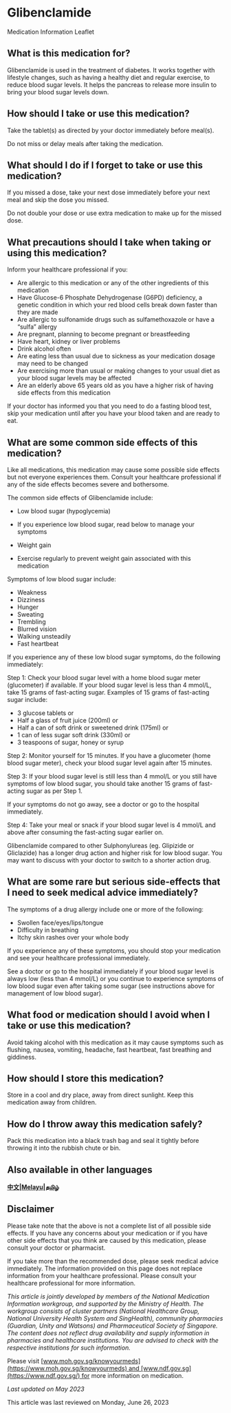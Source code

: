 # Glibenclamide

Medication Information Leaflet

What is this medication for?
----------------------------

Glibenclamide is used in the treatment of diabetes. It works together with lifestyle changes, such as having a healthy diet and regular exercise, to reduce blood sugar levels. It helps the pancreas to release more insulin to bring your blood sugar levels down.

How should I take or use this medication?
-----------------------------------------

Take the tablet(s) as directed by your doctor immediately before meal(s).

Do not miss or delay meals after taking the medication.

What should I do if I forget to take or use this medication?
------------------------------------------------------------

If you missed a dose, take your next dose immediately before your next meal and skip the dose you missed.

Do not double your dose or use extra medication to make up for the missed dose.

What precautions should I take when taking or using this medication?
--------------------------------------------------------------------

Inform your healthcare professional if you:

* Are allergic to this medication or any of the other ingredients of this medication
* Have Glucose-6 Phosphate Dehydrogenase (G6PD) deficiency, a genetic condition in which your red blood cells break down faster than they are made
* Are allergic to sulfonamide drugs such as sulfamethoxazole or have a “sulfa” allergy
* Are pregnant, planning to become pregnant or breastfeeding
* Have heart, kidney or liver problems
* Drink alcohol often
* Are eating less than usual due to sickness as your medication dosage may need to be changed
* Are exercising more than usual or making changes to your usual diet as your blood sugar levels may be affected
* Are an elderly above 65 years old as you have a higher risk of having side effects from this medication

If your doctor has informed you that you need to do a fasting blood test, skip your medication until after you have your blood taken and are ready to eat.

What are some common side effects of this medication?
-----------------------------------------------------

Like all medications, this medication may cause some possible side effects but not everyone experiences them. Consult your healthcare professional if any of the side effects becomes severe and bothersome.

The common side effects of Glibenclamide include:

* Low blood sugar (hypoglycemia)

+ If you experience low blood sugar, read below to manage your symptoms

* Weight gain

+ Exercise regularly to prevent weight gain associated with this medication

Symptoms of low blood sugar include:

* Weakness
* Dizziness
* Hunger
* Sweating
* Trembling
* Blurred vision
* Walking unsteadily
* Fast heartbeat

If you experience any of these low blood sugar symptoms, do the following immediately:

Step 1: Check your blood sugar level with a home blood sugar meter (glucometer) if available. If your blood sugar level is less than 4 mmol/L, take 15 grams of fast-acting sugar. Examples of 15 grams of fast-acting sugar include:

+ 3 glucose tablets or
+ Half a glass of fruit juice (200ml) or
+ Half a can of soft drink or sweetened drink (175ml) or
+ 1 can of less sugar soft drink (330ml) or
+ 3 teaspoons of sugar, honey or syrup

Step 2: Monitor yourself for 15 minutes. If you have a glucometer (home blood sugar meter), check your blood sugar level again after 15 minutes.

Step 3: If your blood sugar level is still less than 4 mmol/L or you still have symptoms of low blood sugar, you should take another 15 grams of fast-acting sugar as per Step 1.

If your symptoms do not go away, see a doctor or go to the hospital immediately.

Step 4: Take your meal or snack if your blood sugar level is 4 mmol/L and above after consuming the fast-acting sugar earlier on.

Glibenclamide compared to other Sulphonylureas (eg. Glipizide or Gliclazide) has a longer drug action and higher risk for low blood sugar. You may want to discuss with your doctor to switch to a shorter action drug.

What are some rare but serious side-effects that I need to seek medical advice immediately?
-------------------------------------------------------------------------------------------

The symptoms of a drug allergy include one or more of the following:

* Swollen face/eyes/lips/tongue
* Difficulty in breathing
* Itchy skin rashes over your whole body

If you experience any of these symptoms, you should stop your medication and see your healthcare professional immediately.

See a doctor or go to the hospital immediately if your blood sugar level is always low (less than 4 mmol/L) or you continue to experience symptoms of low blood sugar even after taking some sugar (see instructions above for management of low blood sugar).

What food or medication should I avoid when I take or use this medication?
--------------------------------------------------------------------------

Avoid taking alcohol with this medication as it may cause symptoms such as flushing, nausea, vomiting, headache, fast heartbeat, fast breathing and giddiness.

How should I store this medication?
-----------------------------------

Store in a cool and dry place, away from direct sunlight. Keep this medication away from children.

How do I throw away this medication safely?
-------------------------------------------

Pack this medication into a black trash bag and seal it tightly before throwing it into the rubbish chute or bin.

Also available in other languages
---------------------------------

[**中文**](https://ch-api.healthhub.sg/api/public/content/b8743ecf1e1d4ede81c1b96f9bb5763f?v=2b545c73)**|**[**Melayu**](https://ch-api.healthhub.sg/api/public/content/616044f1699547479c64a8a9a1b4db8e?v=df4a098b)**|**[**தமிழ்**](https://ch-api.healthhub.sg/api/public/content/2b2ca0ceb9b1441a8b5969b73b0474ea?v=f03efb53)

Disclaimer
----------

Please take note that the above is not a complete list of all possible side effects. If you have any concerns about your medication or if you have other side effects that you think are caused by this medication, please consult your doctor or pharmacist.

If you take more than the recommended dose, please seek medical advice immediately. The information provided on this page does not replace information from your healthcare professional. Please consult your healthcare professional for more information.

*This article is jointly developed by members of the National Medication Information workgroup, and supported by the Ministry of Health. The workgroup consists of cluster partners (National Healthcare Group, National University Health System and SingHealth), community pharmacies (Guardian, Unity and Watsons) and Pharmaceutical Society of Singapore. The content does not reflect drug availability and supply information in pharmacies and healthcare institutions. You are advised to check with the respective institutions for such information.*

  

Please visit [www.moh.gov.sg/knowyourmeds](https://www.moh.gov.sg/knowyourmeds) and [www.ndf.gov.sg](https://www.ndf.gov.sg/) for more information on medication.

*Last updated on May 2023*

This article was last reviewed on
Monday, June 26, 2023